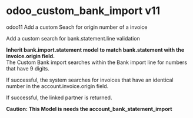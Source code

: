 # odoo_custom_bank_import v11<br/>
odoo11 Add a custom Seach for origin number of a invoice<br/>

Add a custom search for bank.statement.line validation<br/>

<strong>Inherit bank.import.statement model to match bank.statement with the invoice.origin field.</strong>
<br/>
The Custom Bank import searches within the Bank import line for numbers that have 9 digits.

If successful, the system searches for invoices that have an identical number in the account.invoice.origin field. 

If successful, the linked partner is returned.


<strong>Caution: This Model is needs the account_bank_statement_import</strong>

 

